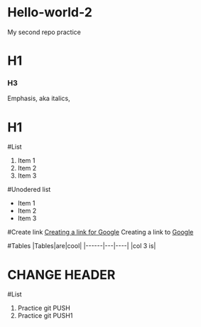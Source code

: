 # Hello-world-2
My second repo practice

# H1
### H3


Emphasis, aka italics, 

# H1
#List
1. Item 1
2. Item 2
3. Item 3

#Unodered list

* Item 1
* Item 2
* Item 3

#Create link
[Creating a link for Google](www.google.com)
Creating a link to [Google](www.google.com)

#Tables
|Tables|are|cool|
|------|---|----|
|col 3 is|


# CHANGE HEADER

#List
1. Practice git PUSH
2. Practice git PUSH1